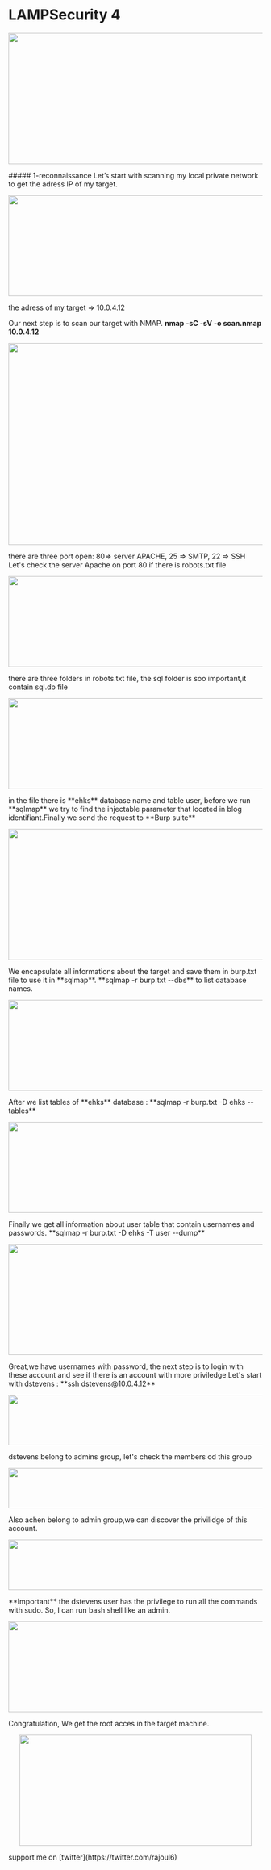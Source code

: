 # LAMPSecurity 4
<p align="center">
  <img src="https://rajoul.github.io/my_write_up/image/LAMPSecurity-4/accueil.png" width="840" height="260">
</p>
##### 1-reconnaissance
Let’s start with scanning my local private network to get the adress IP of my target.
<p align="center">
  <img src="https://rajoul.github.io/my_write_up/image/LAMPSecurity-4/netdiscover.png" width="800" height="200">
</p>
the adress of my target => 10.0.4.12

Our next step is to scan our target with NMAP.
**nmap -sC -sV -o scan.nmap 10.0.4.12**
<p align="center">
  <img src="https://rajoul.github.io/my_write_up/image/LAMPSecurity-4/scan.png" width="800" height="400">
</p>
there are three port open: 80=> server APACHE, 25 => SMTP, 22 => SSH
Let's check the server Apache on port 80 if there is robots.txt file
<p align="center">
  <img src="https://rajoul.github.io/my_write_up/image/LAMPSecurity-4/robots.png" width="800" height="180">
</p>
there are three folders in robots.txt file, the sql folder is soo important,it contain sql.db file 
<p align="center">
  <img src="https://rajoul.github.io/my_write_up/image/LAMPSecurity-4/sqldb.png" width="800" height="180">
</p>
in the file there is **ehks** database name and table user, before we run **sqlmap** we try to find the injectable parameter
that located in blog identifiant.Finally we send the request to **Burp suite** 
<p align="center">
  <img src="https://rajoul.github.io/my_write_up/image/LAMPSecurity-4/burp.png" width="800" height="260">
</p>
We encapsulate all informations about the target and save them in burp.txt file to use it in **sqlmap**.
**sqlmap -r burp.txt --dbs** to list database names.
<p align="center">
  <img src="https://rajoul.github.io/my_write_up/image/LAMPSecurity-4/database.png" width="800" height="180">
</p>
After we list tables of **ehks** database : **sqlmap -r burp.txt -D ehks --tables**
<p align="center">
  <img src="https://rajoul.github.io/my_write_up/image/LAMPSecurity-4/tables.png" width="800" height="180">
</p>
Finally we get all information about user table that contain usernames and passwords.
**sqlmap -r burp.txt -D ehks -T user --dump**
<p align="center">
  <img src="https://rajoul.github.io/my_write_up/image/LAMPSecurity-4/dump.png" width="800" height="220">
</p>
Great,we have usernames with password, the next step is to login with these account and see if there is an account with
more priviledge.Let's start with dstevens : **ssh dstevens@10.0.4.12**
<p align="center">
  <img src="https://rajoul.github.io/my_write_up/image/LAMPSecurity-4/id.png" width="800" height="100">
</p>
dstevens belong to admins group, let's check the members od this group
<p align="center">
  <img src="https://rajoul.github.io/my_write_up/image/LAMPSecurity-4/group.png" width="800" height="80">
</p>
Also achen belong to admin  group,we can discover the privilidge of this account.
<p align="center">
  <img src="https://rajoul.github.io/my_write_up/image/LAMPSecurity-4/sudol.png" width="800" height="100">
</p>
**Important** the dstevens user has the privilege to run all the commands with sudo.
So, I can run bash shell like an admin.
<p align="center">
  <img src="https://rajoul.github.io/my_write_up/image/LAMPSecurity-4/root_access.png" width="800" height="180">
</p>
Congratulation, We get the root acces in the target machine.
<p align="center">
  <img src="https://rajoul.github.io/my_write_up/image/kioptrix_2/boom.gif" width="460" height="220">
</p>
support me on [twitter](https://twitter.com/rajoul6)







